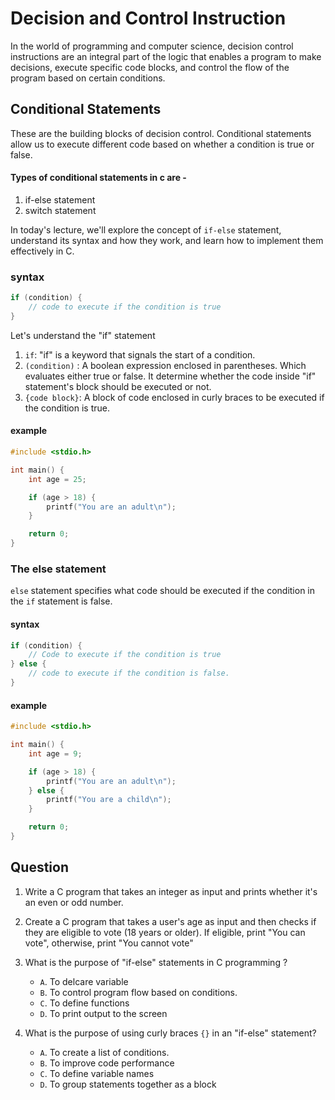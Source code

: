 # Decision and Control Instruction 
In the world of programming and computer science, decision control instructions are an integral part of the logic that enables a program to make decisions, execute specific code blocks, and control the flow of the program based on certain conditions. 

## Conditional Statements
These are the building blocks of decision control. Conditional statements allow us to execute different code based on whether a condition is true or false. 

#### Types of conditional statements in c are - 
  1. if-else statement 
  2. switch statement  

In today's lecture, we'll explore the concept of `if-else` statement, understand its syntax and how they work, and learn how to implement them effectively in C. 

### syntax
```c
if (condition) {
    // code to execute if the condition is true
}
```
Let's understand the "if" statement 
  1. `if`: "if" is a keyword that signals the start of a condition. 
  2. `(condition)` :  A boolean expression enclosed in parentheses. Which evaluates either true or false. It determine whether the code inside "if" statement's block should be executed or not. 
  3. `{code block}`: A block of code enclosed in curly braces to be executed if the condition is true. 

#### example 
```c
#include <stdio.h>

int main() {
    int age = 25;

    if (age > 18) {
        printf("You are an adult\n");
    }

    return 0;
}
```

### The else statement 
`else` statement specifies what code should be executed if the condition in the `if` statement is false. 

#### syntax
```c
if (condition) {
    // Code to execute if the condition is true
} else {
    // code to execute if the condition is false. 
}
```

#### example 
```c
#include <stdio.h>

int main() {
    int age = 9;

    if (age > 18) {
        printf("You are an adult\n");
    } else {
        printf("You are a child\n");
    }

    return 0;
}
```

## Question 
1. Write a C program that takes an integer as input and prints whether it's an even or odd number. 

2. Create a C program that takes a user's age as input and then checks if they are eligible to vote (18 years or older). If eligible, print "You can vote", otherwise, print "You cannot vote"

3. What is the purpose of "if-else" statements in C programming ? 
    - `A`. To delcare variable
    - `B`. To control program flow based on conditions. 
    - `C`. To define functions
    - `D`. To print output to the screen 

4. What is the purpose of using curly braces `{}` in an "if-else" statement? 
    - `A`. To create a list of conditions. 
    - `B`. To improve code performance 
    - `C`. To define variable names
    - `D`. To group statements together as a block 

